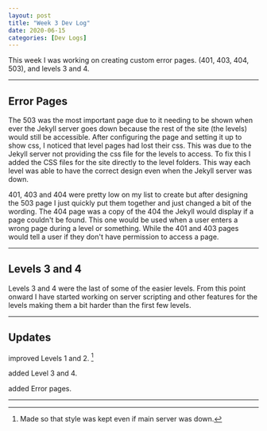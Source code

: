 ```yaml
---
layout: post
title: "Week 3 Dev Log"
date: 2020-06-15
categories: [Dev Logs]
---
```


This week I was working on creating custom error pages. (401, 403, 404, 503), and levels 3 and 4.

---

## Error Pages

The 503 was the most important page due to it needing to be shown when ever the Jekyll server goes down because the rest of the site (the levels) would still be accessible. After configuring the page and setting it up to show css, I noticed that level pages had lost their css. This was due to the Jekyll server not providing the css file for the levels to access. 
To fix this I added the CSS files for the site directly to the level folders. This way each level was able to have the correct design even when the Jekyll server was down. 

401, 403 and 404 were pretty low on my list to create but after designing the 503 page I just quickly put them together and just changed a bit of the wording. The 404 page was a copy of the 404 the Jekyll would display if a page couldn't be found. This one would be used when a user enters a wrong page during a level or something. While the 401 and 403 pages would tell a user if they don't have permission to access a page. 

---

## Levels 3 and 4

Levels 3 and 4 were the last of some of the easier levels. From this point onward I have started working on server scripting and other features for the levels making them a bit harder than the first few levels.

---

## Updates
<span class="improved">improved</span> Levels 1 and 2. [^1]

<span class="added">added</span> Level 3 and 4.

<span class="added">added</span> Error pages.

---
[^1]: Made so that style was kept even if main server was down.
